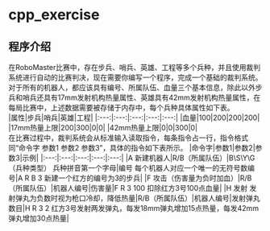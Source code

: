 # cpp_exercise
## 程序介绍  
  在RoboMaster比赛中，存在步兵、哨兵、英雄、工程等多个兵种，并且使用裁判系统进行自动的比赛判决，现在需要你编写一个程序，完成一个基础的裁判系统。  
  对于所有的机器人，都应该具有编号、所属队伍、血量三个基本信息，除此以外步兵和哨兵还具有17mm发射机构热量属性、英雄具有42mm发射机构热量属性，在每局比赛中，上述数据需要被存储于内存中，每个兵种具体属性如下表。  
|属性|步兵|哨兵|英雄|工程|
|:---:|:---:|:---:|:---:|:---:|
|血量|100|200|200|200|
|17mm热量上限|200|300|0|0|
|42mm热量上限|0|0|300|0|  
在比赛过程中，裁判系统会从标准输入读取指令，每条指令占一行，指令格式同“命令字 参数1 参数2 参数3”，具体的指令如下表所示。
|命令字|参数1|参数2|参数3|示例|
|:---:|:---:|:---:|:---:|:---:|
|A 新建机器人|R/B（所属队伍）|B\S\Y\G （兵种类型） 兵种拼音第一个字母|编号 每个机器人对应一个唯一的无符号数编号|A R B 3 新建一个红方的编号为3的步兵|
|F 攻击（伤害量为负时加血）|R/B（所属队伍）|机器人编号|伤害量|F R 3 100 扣除红方3号100点血量|
|H 发射 发射弹丸为负数时视为枪口冷却，降低热量|R/B（所属队伍）|机器人编号|发射弹丸数目|H R 3 2 红方3号发射两发弹丸，每发18mm弹丸增加15点热量，每发42mm弹丸增加30点热量|
